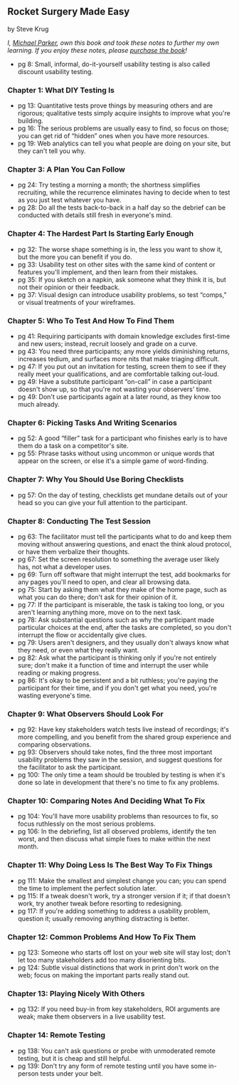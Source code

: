 ## Rocket Surgery Made Easy

by Steve Krug

*I, [Michael Parker](http://omgitsmgp.com/), own this book and took these notes to further my own learning. If you enjoy these notes, please [purchase the book](http://www.amazon.com/Rocket-Surgery-Made-Easy-Do-It-Yourself/dp/0321657292)!*

* pg 8: Small, informal, do-it-yourself usability testing is also called discount usability testing.

### Chapter 1: What DIY Testing Is
* pg 13: Quantitative tests prove things by measuring others and are rigorous; qualitative tests simply acquire insights to improve what you're building.
* pg 16: The serious problems are usually easy to find, so focus on those; you can get rid of “hidden” ones when you have more resources.
* pg 19: Web analytics can tell you what people are doing on your site, but they can't tell you why.

### Chapter 3: A Plan You Can Follow
* pg 24: Try testing a morning a month; the shortness simplifies recruiting, while the recurrence eliminates having to decide when to test as you just test whatever you have.
* pg 28: Do all the tests back-to-back in a half day so the debrief can be conducted with details still fresh in everyone's mind.

### Chapter 4: The Hardest Part Is Starting Early Enough
* pg 32: The worse shape something is in, the less you want to show it, but the more you can benefit if you do.
* pg 33: Usability test on other sites with the same kind of content or features you'll implement, and then learn from their mistakes.
* pg 35: If you sketch on a napkin, ask someone what they think it is, but not their opinion or their feedback.
* pg 37: Visual design can introduce usability problems, so test “comps,” or visual treatments of your wireframes.

### Chapter 5: Who To Test And How To Find Them
* pg 41: Requiring participants with domain knowledge excludes first-time and new users; instead, recruit loosely and grade on a curve.
* pg 43: You need three participants; any more yields diminishing returns, increases tedium, and surfaces more nits that make triaging difficult.
* pg 47: If you put out an invitation for testing, screen them to see if they really meet your qualifications, and are comfortable talking out-loud.
* pg 49: Have a substitute participant “on-call” in case a participant doesn't show up, so that you're not wasting your observers' time.
* pg 49: Don't use participants again at a later round, as they know too much already.

### Chapter 6: Picking Tasks And Writing Scenarios
* pg 52: A good “filler” task for a participant who finishes early is to have them do a task on a competitor's site.
* pg 55: Phrase tasks without using uncommon or unique words that appear on the screen, or else it's a simple game of word-finding.

### Chapter 7: Why You Should Use Boring Checklists
* pg 57: On the day of testing, checklists get mundane details out of your head so you can give your full attention to the participant.

### Chapter 8: Conducting The Test Session
* pg 63: The facilitator must tell the participants what to do and keep them moving without answering questions, and enact the think aloud protocol, or have them verbalize their thoughts.
* pg 67: Set the screen resolution to something the average user likely has, not what a developer uses.
* pg 69: Turn off software that might interrupt the test, add bookmarks for any pages you'll need to open, and clear all browsing data.
* pg 75: Start by asking them what they make of the home page, such as what you can do there; don't ask for their opinion of it.
* pg 77: If the participant is miserable, the task is taking too long, or you aren't learning anything more, move on to the next task.
* pg 78: Ask substantial questions such as why the participant made particular choices at the end, after the tasks are completed, so you don't interrupt the flow or accidentally give clues.
* pg 79: Users aren't designers, and they usually don't always know what they need, or even what they really want.
* pg 82: Ask what the participant is thinking only if you're not entirely sure; don't make it a function of time and interrupt the user while reading or making progress.
* pg 86: It's okay to be persistent and a bit ruthless; you're paying the participant for their time, and if you don't get what you need, you're wasting everyone's time.

### Chapter 9: What Observers Should Look For
* pg 92: Have key stakeholders watch tests live instead of recordings; it's more compelling, and you benefit from the shared group experience and comparing observations.
* pg 93: Observers should take notes, find the three most important usability problems they saw in the session, and suggest questions for the facilitator to ask the participant.
* pg 100: The only time a team should be troubled by testing is when it's done so late in development that there's no time to fix any problems.

### Chapter 10: Comparing Notes And Deciding What To Fix
* pg 104: You'll have more usability problems than resources to fix, so focus ruthlessly on the most serious problems.
* pg 106: In the debriefing, list all observed problems, identify the ten worst, and then discuss what simple fixes to make within the next month.

### Chapter 11: Why Doing Less Is The Best Way To Fix Things
* pg 111: Make the smallest and simplest change you can; you can spend the time to implement the perfect solution later.
* pg 115: If a tweak doesn't work, try a stronger version if it; if that doesn't work, try another tweak before resorting to redesigning.
* pg 117: If you're adding something to address a usability problem, question it; usually removing anything distracting is better.

### Chapter 12: Common Problems And How To Fix Them
* pg 123: Someone who starts off lost on your web site will stay lost; don't let too many stakeholders add too many disorienting bits.
* pg 124: Subtle visual distinctions that work in print don't work on the web; focus on making the important parts really stand out.

### Chapter 13: Playing Nicely With Others
* pg 132: If you need buy-in from key stakeholders, ROI arguments are weak; make them observers in a live usability test.

### Chapter 14: Remote Testing
* pg 138: You can't ask questions or probe with unmoderated remote testing, but it is cheap and still helpful.
* pg 139: Don't try any form of remote testing until you have some in-person tests under your belt.


